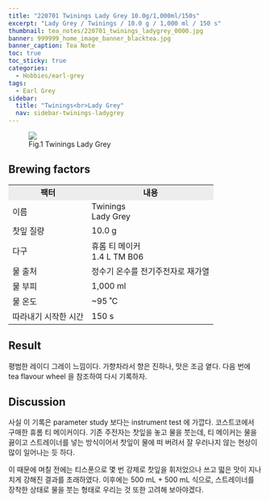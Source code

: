 ```yaml
---
title: "220701 Twinings Lady Grey 10.0g/1,000ml/150s"
excerpt: "Lady Grey / Twinings / 10.0 g / 1,000 ml / 150 s"
thumbnail: tea_notes/220701_twinings_ladygrey_0000.jpg
banner: 999999_home_image_banner_blacktea.jpg
banner_caption: Tea Note
toc: true
toc_sticky: true
categories:
  - Hobbies/earl-grey
tags:
  - Earl Grey
sidebar:
  title: "Twinings<br>Lady Grey"
  nav: sidebar-twinings-ladygrey
---
```


<figure style="width: 300px" class="align-center">
  <a href="{{ site.url }}{{ site.baseurl }}/assets/images/tea_notes/220701_twinings_ladygrey_0000.jpg">
  <img src="{{ site.url }}{{ site.baseurl }}/assets/images/tea_notes/220701_twinings_ladygrey_0000.jpg">
  </a>
  <figcaption>
  Fig.1 Twinings Lady Grey
  </figcaption>
</figure>

## Brewing factors

<div align="center">
  <table align = "center" >
      <tr bgcolor="#ebedef" align ="center">
      <td><b>팩터</b></td>
      <td><b>내용</b></td>
      </tr>
      <tr>
      <td>이름</td>
      <td>Twinings<br>Lady Grey</td>
      </tr>
      <tr>
      <td>찻잎 질량</td>
      <td>10.0 g</td>
      </tr>
      <tr>
      <td>다구</td>
      <td>휴롬 티 메이커<br>1.4 L TM B06</td>
      </tr>
      <tr>
    <td>물 출처</td>
      <td>정수기 온수를 전기주전자로 재가열</td>
      </tr>
      <tr>
    <td>물 부피</td>
      <td>1,000 ml</td>
      </tr>
      <tr>
    <td>물 온도</td>
      <td>~95 ˚C</td>
      </tr>
      <tr>
    <td>따라내기 시작한 시간</td>
      <td>150 s</td>
      </tr>
  </table>
</div>

## Result

평범한 레이디 그레이 느낌이다. 가향차라서 향은 진하나, 맛은 조금 옅다. 다음 번에 tea flavour wheel 을 참조하여 다시 기록하자.

## Discussion

사실 이 기록은 parameter study 보다는 instrument test 에 가깝다. 코스트코에서 구매한 휴롬 티 메이커이다. 기존 주전자는 찻잎을 놓고 물을 붓는데, 티 메이커는 물을 끓이고 스트레이너를 넣는 방식이어서 찻잎이 물에 떠 버려서 잘 우러나지 않는 현상이 많이 일어나는 듯 하다.

이 때문에 며칠 전에는 티스푼으로 몇 번 강제로 찻잎을 휘저었으나 쓰고 떫은 맛이 지나치게 강해진 결과를 초래하였다. 이후에는 500 mL + 500 mL 식으로, 스트레이너를 장착한 상태로 물을 붓는 형태로 우리는 것 또한 고려해 보아야겠다.
